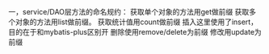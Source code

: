 一，service/DAO层方法的命名规约：
获取单个对象的方法用get做前缀
获取多个对象的方法用list做前缀。
获取统计值用count做前缀
插入这里使用了insert，目的在于和mybatis-plus区别开
删除使用remove/delete为前缀
修改用update为前缀